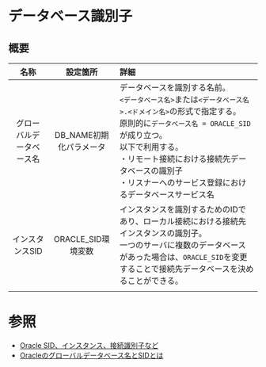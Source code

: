 # データベース識別子


## 概要
|名称|設定箇所|詳細|
|:-:|:-:|:-|
|グローバルデータベース名|DB_NAME初期化パラメータ|データベースを識別する名前。<br>`<データベース名>`または`<データベース名>.<ドメイン名>`の形式で指定する。<br>原則的に`データベース名 = ORACLE_SID`が成り立つ。<br>以下で利用する。<br>・リモート接続における接続先データベースの識別子<br>・リスナーへのサービス登録におけるデータベースサービス名
|インスタンスSID|ORACLE_SID環境変数|インスタンスを識別するためのIDであり、ローカル接続における接続先インスタンスの識別子。<br>一つのサーバに複数のデータベースがあった場合は、`ORACLE_SID`を変更することで接続先データベースを決めることができる。|
||||

# 参照
- [Oracle SID、インスタンス、接続識別子など](https://tooljp.com/database/Oracle/Oracle-SID-INSTANCE/Oracle-SID-INSTANCE.html)
- [Oracleのグローバルデータベース名とSIDとは](https://sql-oracle.com/?p=105)
